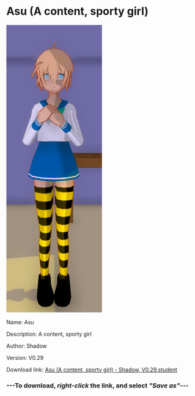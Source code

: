 # Asu (A content, sporty girl)

<img src = "https://raw.githubusercontent.com/Arbiter1223/Daigaku-Gurashi-Custom-Students/master/Students/Files/Asu%20(A%20content%2C%20sporty%20girl).png">

Name: Asu

Description: A content, sporty girl

Author: Shadow

Version: V0.29

Download link: <a href="https://raw.githubusercontent.com/Arbiter1223/Daigaku-Gurashi-Custom-Students/master/Students/Files/Asu%20(A%20content%2C%20sporty%20girl)%20-%20Shadow%2C%20V0.29.student">Asu (A content, sporty girl) - Shadow, V0.29.student</a>

### ---**To download, _right-click_ the link, and select _"Save as"_**---
